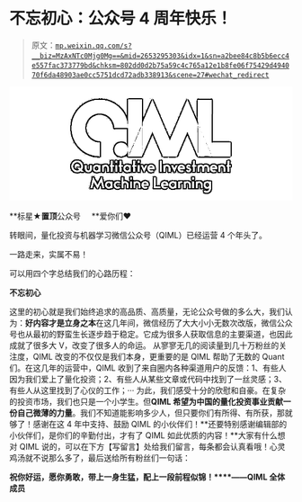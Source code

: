 # 不忘初心：公众号 4 周年快乐！

> 原文：[`mp.weixin.qq.com/s?__biz=MzAxNTc0Mjg0Mg==&mid=2653295303&idx=1&sn=a2bee84c8b5b6ecc4e557fac373779bd&chksm=802dd0d2b75a59c4c765a12e1b8fe06f75429d494070f6da48903ae0cc5751dcd72adb338913&scene=27#wechat_redirect`](http://mp.weixin.qq.com/s?__biz=MzAxNTc0Mjg0Mg==&mid=2653295303&idx=1&sn=a2bee84c8b5b6ecc4e557fac373779bd&chksm=802dd0d2b75a59c4c765a12e1b8fe06f75429d494070f6da48903ae0cc5751dcd72adb338913&scene=27#wechat_redirect)

![](img/34178214a765d0578fea405af887f201.png)

**标星★****置顶****公众号     **爱你们♥   

转眼间，量化投资与机器学习微信公众号（QIML）已经运营 4 个年头了。

一路走来，实属不易！

可以用四个字总结我们的心路历程：

**不忘初心**

这里的初心就是我们始终追求的高品质、高质量，无论公众号做的多么大，我们认为：**好内容才是立身之本**在这几年间，微信经历了大大小小无数次改版，微信公众号也从最初的野蛮生长逐步趋于稳定。它成为很多人获取信息的主要渠道，也因此成就了很多大 V，改变了很多人的命运。
从寥寥无几的阅读量到几十万粉丝的关注度，QIML 改变的不仅仅是我们本身，更重要的是 QIML 帮助了无数的 Quant 们。在这几年的运营中，QIML 收到了来自圈内各种渠道用户的反馈：1、有些人因为我们爱上了量化投资；2、有些人从某些文章或代码中找到了一丝灵感；3、有些人从这里找到了心仪的工作；··· 为此，我们感受十分的欣慰和自豪。在复杂的投资市场，我们也只是一个小学生。但**QIML 希望为中国的量化投资事业贡献一份自己微薄的力量**。我们不知道能影响多少人，但只要你们有所得、有所获，那就够了！感谢在这 4 年中支持、鼓励 QIML 的小伙伴们！**还要特别感谢编辑部的小伙伴们，是你们的辛勤付出，才有了 QIML 如此优质的内容！**大家有什么想对 QIML 说的，可以在下方【写留言】处给我们留言，每条都会认真看哦！心灵鸡汤就不说那么多了，最后送给所有粉丝们一句话：

**祝你好运，愿你勇敢，带上一身生猛，配上一段前程似锦！****——QIML 全体成员**